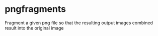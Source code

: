 pngfragments
============

Fragment a given png file so that the resulting output images combined result into the original image

